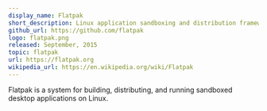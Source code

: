 ```yaml
---
display_name: Flatpak
short_description: Linux application sandboxing and distribution framework.
github_url: https://github.com/flatpak
logo: flatpak.png
released: September, 2015
topic: flatpak
url: https://flatpak.org
wikipedia_url: https://en.wikipedia.org/wiki/Flatpak
---
```

Flatpak is a system for building, distributing, and running sandboxed desktop applications on Linux.
